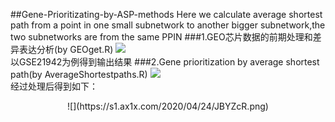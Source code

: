 ##Gene-Prioritizating-by-ASP-methods
Here we calculate average shortest path from a point in one small subnetwork to another bigger subnetwork,the two subnetworks are from the same PPIN
###1.GEO芯片数据的前期处理和差异表达分析(by GEOget.R)
![](https://s1.ax1x.com/2020/04/24/JBlXE4.png)  
    以GSE21942为例得到输出结果
###2.Gene prioritization by average shortest path(by AverageShortestpaths.R)
![](https://s1.ax1x.com/2020/04/24/JBGqzR.png)   
经过处理后得到如下：  
<div align=center>![](https://s1.ax1x.com/2020/04/24/JBYZcR.png)